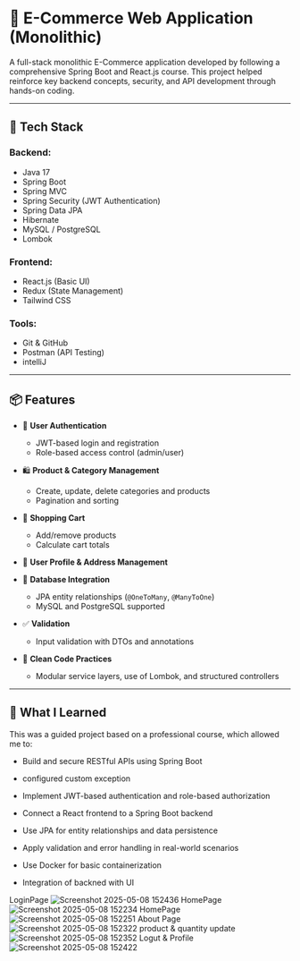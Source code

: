 # 🛒 E-Commerce Web Application (Monolithic)

A full-stack monolithic E-Commerce application developed by following a comprehensive Spring Boot and React.js course. This project helped reinforce key backend concepts, security, and API development through hands-on coding.

---

## 🚀 Tech Stack

### Backend:
- Java 17
- Spring Boot
- Spring MVC
- Spring Security (JWT Authentication)
- Spring Data JPA
- Hibernate
- MySQL / PostgreSQL
- Lombok

### Frontend:
- React.js (Basic UI)
- Redux (State Management)
- Tailwind CSS

### Tools:
- Git & GitHub
- Postman (API Testing)
- intelliJ

---

## 📦 Features

- 🔐 **User Authentication**
  - JWT-based login and registration
  - Role-based access control (admin/user)

- 🛍️ **Product & Category Management**
  - Create, update, delete categories and products
  - Pagination and sorting

- 🛒 **Shopping Cart**
  - Add/remove products
  - Calculate cart totals

- 👤 **User Profile & Address Management**

- 💾 **Database Integration**
  - JPA entity relationships (`@OneToMany`, `@ManyToOne`)
  - MySQL and PostgreSQL supported

- ✅ **Validation**
  - Input validation with DTOs and annotations

- 📘 **Clean Code Practices**
  - Modular service layers, use of Lombok, and structured controllers

---

## 🧠 What I Learned

This was a guided project based on a professional course, which allowed me to:

- Build and secure RESTful APIs using Spring Boot
- configured custom exception
- Implement JWT-based authentication and role-based authorization
- Connect a React frontend to a Spring Boot backend
- Use JPA for entity relationships and data persistence
- Apply validation and error handling in real-world scenarios
- Use Docker for basic containerization

- Integration of backned with UI
 
LoginPage
![Screenshot 2025-05-08 152436](https://github.com/user-attachments/assets/24be3be5-215c-446b-80ee-8201c3aba24e)
HomePage
![Screenshot 2025-05-08 152234](https://github.com/user-attachments/assets/7c190654-f740-47c6-b46c-b4d366a47c6a)
HomePage
![Screenshot 2025-05-08 152251](https://github.com/user-attachments/assets/f39983bc-7156-49eb-8df9-75b6d8702d66)
About Page
![Screenshot 2025-05-08 152322](https://github.com/user-attachments/assets/9d6ef2f0-b80f-4201-8347-5a0a969e7d49)
product & quantity update
![Screenshot 2025-05-08 152352](https://github.com/user-attachments/assets/2745472f-7fe4-4e85-b7f9-795932ae626c)
Logut & Profile
![Screenshot 2025-05-08 152422](https://github.com/user-attachments/assets/d2de1403-929b-45e6-8b30-2ef17fb33dbf)






